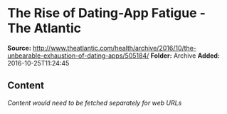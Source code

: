 # The Rise of Dating-App Fatigue - The Atlantic

**Source:** http://www.theatlantic.com/health/archive/2016/10/the-unbearable-exhaustion-of-dating-apps/505184/
**Folder:** Archive
**Added:** 2016-10-25T11:24:45




## Content
*Content would need to be fetched separately for web URLs*
